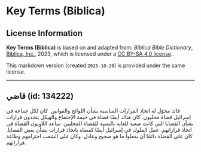 # Key Terms (Biblica)

## License Information

**Key Terms (Biblica)** is based on and adapted from: _Biblica Bible Dictionary_, [Biblica, Inc.](https://www.biblica.com/), 2023, which is licensed under a [CC BY-SA 4.0 license](https://creativecommons.org/licenses/by-sa/4.0/legalcode.en).

This markdown version (created `2025-10-20`) is provided under the same license.



--------------------------------

## قاضي (id: 134222)

قائد مخوّل له اتخاذ القرارات المناسبة بشأن اللوائح والقوانين. كان لكل جماعة في إسرائيل قضاة محليون. كان هناك أيضًا قضاة في خيمة الإجتماع والهيكل يتخذون قرارات بشأن القضايا التي كانت صعبة للغاية بالنسبة للقضاة المحليين. ساعد اللاويون القضاة في اتخاذ قراراتهم. عمل الملوك في إسرائيل أيضًا كقضاة باتخاذ قرارات بشأن بعض القضايا. كان على القضاة دائمًا أن يفعلوا ما هو صحيح وعادل. وكان على الشعب احترامهم وطاعة قراراتهم.


